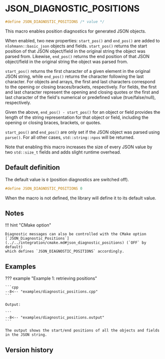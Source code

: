 # JSON_DIAGNOSTIC_POSITIONS

```cpp
#define JSON_DIAGNOSTIC_POSITIONS /* value */
```

This macro enables position diagnostics for generated JSON objects.

When enabled, two new properties: `start_pos()` and `end_pos()` are added to `nlohmann::basic_json` objects and fields. `start_pos()` returns the start position of
that JSON object/field in the original string the object was parsed from. Likewise, `end_pos()` returns the end position of that JSON object/field in the
original string the object was parsed from.

`start_pos()` returns the first character of a given element in the original JSON string, while `end_pos()` returns the character following the last character. For objects and arrays, the first and last characters correspond to the opening or closing braces/brackets, respectively. For fields, the first and last character represent the opening and closing quotes or the first and last character of the field's numerical or predefined value (true/false/null), respectively.

Given the above, `end_pos() - start_pos()` for an object or field provides the length of the string representation for that object or field, including the
opening or closing braces, brackets, or quotes.

`start_pos()` and `end_pos()` are only set if the JSON object was parsed using `parse()`. For all other cases, `std::string::npos` will be returned.

Note that enabling this macro increases the size of every JSON value by two `std::size_t` fields and adds
slight runtime overhead.

## Default definition

The default value is `0` (position diagnostics are switched off).

```cpp
#define JSON_DIAGNOSTIC_POSITIONS 0
```

When the macro is not defined, the library will define it to its default value.

## Notes

!!! hint "CMake option"

    Diagnostic messages can also be controlled with the CMake option
    [`JSON_Diagnostic_Positions`](../../integration/cmake.md#json_diagnostic_positions) (`OFF` by default)
    which defines `JSON_DIAGNOSTIC_POSITIONS` accordingly.

## Examples

??? example "Example 1: retrieving positions"

    ```cpp
    --8<-- "examples/diagnostic_positions.cpp"
    ```
    
    Output:

    ```
    --8<-- "examples/diagnostic_positions.output"
    ```

    The output shows the start/end positions of all the objects and fields in the JSON string.
## Version history

